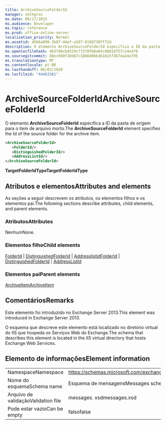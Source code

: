 ```yaml
---
title: ArchiveSourceFolderId
manager: sethgros
ms.date: 09/17/2015
ms.audience: Developer
ms.topic: reference
ms.prod: office-online-server
localization_priority: Normal
ms.assetid: d5b6a099-3b87-44ef-a197-8198730ff72d
description: O elemento ArchiveSourceFolderId especifica a ID da pasta de origem para o item de arquivo morto.
ms.openlocfilehash: 403f40cb4529cf72f07b8a04c0803d757c24e470
ms.sourcegitcommit: 88ec988f2bb67c1866d06b361615f3674a24e795
ms.translationtype: MT
ms.contentlocale: pt-BR
ms.lasthandoff: 06/03/2020
ms.locfileid: "44463381"
---
```

# <a name="archivesourcefolderid"></a><span data-ttu-id="19993-103">ArchiveSourceFolderId</span><span class="sxs-lookup"><span data-stu-id="19993-103">ArchiveSourceFolderId</span></span>

<span data-ttu-id="19993-104">O elemento **ArchiveSourceFolderId** especifica a ID da pasta de origem para o item de arquivo morto.</span><span class="sxs-lookup"><span data-stu-id="19993-104">The **ArchiveSourceFolderId** element specifies the Id of the source folder for the archive item.</span></span> 
  
```XML
<ArchiveSourceFolderId>
   <FolderId/>
   <DistinguishedFolderId/>
   <AddressListId/>
</ArchiveSourceFolderId>
```

 <span data-ttu-id="19993-105">**TargetFolderIdType**</span><span class="sxs-lookup"><span data-stu-id="19993-105">**TargetFolderIdType**</span></span>
## <a name="attributes-and-elements"></a><span data-ttu-id="19993-106">Atributos e elementos</span><span class="sxs-lookup"><span data-stu-id="19993-106">Attributes and elements</span></span>

<span data-ttu-id="19993-107">As seções a seguir descrevem os atributos, os elementos filhos e os elementos pai.</span><span class="sxs-lookup"><span data-stu-id="19993-107">The following sections describe attributes, child elements, and parent elements.</span></span>
  
### <a name="attributes"></a><span data-ttu-id="19993-108">Atributos</span><span class="sxs-lookup"><span data-stu-id="19993-108">Attributes</span></span>

<span data-ttu-id="19993-109">Nenhum</span><span class="sxs-lookup"><span data-stu-id="19993-109">None.</span></span>
  
### <a name="child-elements"></a><span data-ttu-id="19993-110">Elementos filho</span><span class="sxs-lookup"><span data-stu-id="19993-110">Child elements</span></span>

<span data-ttu-id="19993-111">[FolderId](folderid.md)  |  [DistinguishedFolderId](distinguishedfolderid.md)  |  [Addresslistid](addresslistid.md)</span><span class="sxs-lookup"><span data-stu-id="19993-111">[FolderId](folderid.md) | [DistinguishedFolderId](distinguishedfolderid.md) | [AddressListId](addresslistid.md)</span></span>
  
### <a name="parent-elements"></a><span data-ttu-id="19993-112">Elementos pai</span><span class="sxs-lookup"><span data-stu-id="19993-112">Parent elements</span></span>

[<span data-ttu-id="19993-113">ArchiveItem</span><span class="sxs-lookup"><span data-stu-id="19993-113">ArchiveItem</span></span>](archiveitem.md)
  
## <a name="remarks"></a><span data-ttu-id="19993-114">Comentários</span><span class="sxs-lookup"><span data-stu-id="19993-114">Remarks</span></span>

<span data-ttu-id="19993-115">Este elemento foi introduzido no Exchange Server 2013.</span><span class="sxs-lookup"><span data-stu-id="19993-115">This element was introduced in Exchange Server 2013.</span></span>
  
<span data-ttu-id="19993-116">O esquema que descreve este elemento está localizado no diretório virtual do IIS que hospeda os Serviços Web do Exchange.</span><span class="sxs-lookup"><span data-stu-id="19993-116">The schema that describes this element is located in the IIS virtual directory that hosts Exchange Web Services.</span></span>
  
## <a name="element-information"></a><span data-ttu-id="19993-117">Elemento de informações</span><span class="sxs-lookup"><span data-stu-id="19993-117">Element information</span></span>

|||
|:-----|:-----|
|<span data-ttu-id="19993-118">Namespace</span><span class="sxs-lookup"><span data-stu-id="19993-118">Namespace</span></span>  <br/> |https://schemas.microsoft.com/exchange/services/2006/messages  <br/> |
|<span data-ttu-id="19993-119">Nome do esquema</span><span class="sxs-lookup"><span data-stu-id="19993-119">Schema name</span></span>  <br/> |<span data-ttu-id="19993-120">Esquema de mensagens</span><span class="sxs-lookup"><span data-stu-id="19993-120">Messages schema</span></span>  <br/> |
|<span data-ttu-id="19993-121">Arquivo de validação</span><span class="sxs-lookup"><span data-stu-id="19993-121">Validation file</span></span>  <br/> |<span data-ttu-id="19993-122">messages. xsd</span><span class="sxs-lookup"><span data-stu-id="19993-122">messages.xsd</span></span>  <br/> |
|<span data-ttu-id="19993-123">Pode estar vazio</span><span class="sxs-lookup"><span data-stu-id="19993-123">Can be empty</span></span>  <br/> |<span data-ttu-id="19993-124">falso</span><span class="sxs-lookup"><span data-stu-id="19993-124">false</span></span>  <br/> |
   

